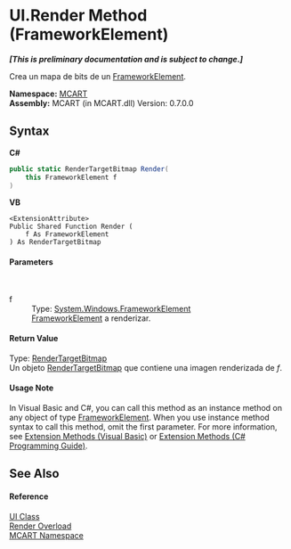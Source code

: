 # UI.Render Method (FrameworkElement)
 _**\[This is preliminary documentation and is subject to change.\]**_

Crea un mapa de bits de un <a href="http://msdn2.microsoft.com/es-es/library/ms602714" target="_blank">FrameworkElement</a>.

**Namespace:**&nbsp;<a href="89e7854f-fe6f-d208-fb0c-b17953422852">MCART</a><br />**Assembly:**&nbsp;MCART (in MCART.dll) Version: 0.7.0.0

## Syntax

**C#**<br />
``` C#
public static RenderTargetBitmap Render(
	this FrameworkElement f
)
```

**VB**<br />
``` VB
<ExtensionAttribute>
Public Shared Function Render ( 
	f As FrameworkElement
) As RenderTargetBitmap
```


#### Parameters
&nbsp;<dl><dt>f</dt><dd>Type: <a href="http://msdn2.microsoft.com/es-es/library/ms602714" target="_blank">System.Windows.FrameworkElement</a><br /><a href="http://msdn2.microsoft.com/es-es/library/ms602714" target="_blank">FrameworkElement</a> a renderizar.</dd></dl>

#### Return Value
Type: <a href="http://msdn2.microsoft.com/es-es/library/ms653503" target="_blank">RenderTargetBitmap</a><br />Un objeto <a href="http://msdn2.microsoft.com/es-es/library/ms653503" target="_blank">RenderTargetBitmap</a> que contiene una imagen renderizada de *f*.

#### Usage Note
In Visual Basic and C#, you can call this method as an instance method on any object of type <a href="http://msdn2.microsoft.com/es-es/library/ms602714" target="_blank">FrameworkElement</a>. When you use instance method syntax to call this method, omit the first parameter. For more information, see <a href="http://msdn.microsoft.com/en-us/library/bb384936.aspx">Extension Methods (Visual Basic)</a> or <a href="http://msdn.microsoft.com/en-us/library/bb383977.aspx">Extension Methods (C# Programming Guide)</a>.

## See Also


#### Reference
<a href="11cde9c6-a596-d602-594d-308b0ec41ea6">UI Class</a><br /><a href="1ff27402-03c7-890c-67b6-0e36c0f11432">Render Overload</a><br /><a href="89e7854f-fe6f-d208-fb0c-b17953422852">MCART Namespace</a><br />